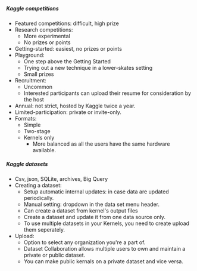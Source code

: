 ##### Kaggle competitions
- Featured competitions: difficult, high prize
- Research competitions: 
    - More experimental
    - No prizes or points
- Getting-started: easiest, no prizes or points
- Playground: 
    - One step above the Getting Started
    - Trying out a new technique in a lower-skates setting
    - Small prizes
- Recruitment:
    - Uncommon
    - Interested participants can upload their resume for consideration by the host
- Annual: not strict, hosted by Kaggle twice a year.
- Limited-participation: private or invite-only.
- Formats:
    - Simple
    - Two-stage
    - Kernels only
        - More balanced as all the users have the same hardware available.

##### Kaggle datasets
- Csv, json, SQLite, archives, Big Query
- Creating a dataset:
    - Setup automatic internal updates: in case data are updated periodically.
    - Manual setting: dropdown in the data set menu header.
    - Can create a dataset from kernel's output files
    - Create a dataset and update it from one data source only.
    - To use multiple datasets in your Kernels, you need to create upload them seperately.
- Upload:
    - Option to select any organization you're a part of.
    - Dataset Collaboration allows multiple users to own and maintain a private or public dataset.
    - You can make public kernals on a private dataset and vice versa.